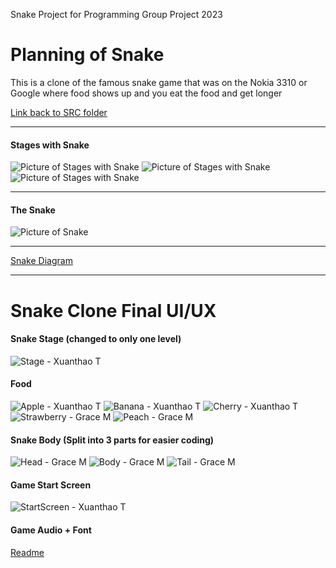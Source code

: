 Snake Project for Programming Group Project 2023

#  Planning of Snake

This is a clone of the famous snake game that was on the Nokia 3310 or Google where food shows up and you eat the food and get longer

[Link back to SRC folder](https://github.com/LemScoot/Group-Project-for-Programming-2023/tree/main/src)


***

#### Stages with Snake

![Picture of Stages with Snake](https://github.com/LemScoot/Group-Project-for-Programming-2023/blob/main/Snake%20Clone/Images%20for%20Snake%20Clone/Freezelvl.png)
![Picture of Stages with Snake](https://github.com/LemScoot/Group-Project-for-Programming-2023/blob/main/Snake%20Clone/Images%20for%20Snake%20Clone/basiclvl.png)
![Picture of Stages with Snake](https://github.com/LemScoot/Group-Project-for-Programming-2023/blob/main/Snake%20Clone/Images%20for%20Snake%20Clone/cratelvl.png)
***

#### The Snake

![Picture of Snake](https://github.com/LemScoot/Group-Project-for-Programming-2023/blob/main/Snake%20Clone/Images%20for%20Snake%20Clone/snake.png)

***

[Snake Diagram](https://drive.google.com/file/d/1VQX7soRc8v5_38ixeIj54raUgkDGsGOM/view?usp=sharing)

***

# Snake Clone Final UI/UX
#### Snake Stage (changed to only one level)
![Stage - Xuanthao T](https://github.com/LemScoot/Group-Project-for-Programming-2023/blob/main/Snake%20Clone/Images%20for%20Snake%20Clone/Stage1Xuanthao.png)

#### Food
![Apple - Xuanthao T](https://github.com/LemScoot/Group-Project-for-Programming-2023/blob/main/Snake%20Clone/Images%20for%20Snake%20Clone/appleXuanthaoT.png)
![Banana - Xuanthao T](https://github.com/LemScoot/Group-Project-for-Programming-2023/blob/main/Snake%20Clone/Images%20for%20Snake%20Clone/bananaXuanthaoT.png)
![Cherry - Xuanthao T](https://github.com/LemScoot/Group-Project-for-Programming-2023/blob/main/Snake%20Clone/Images%20for%20Snake%20Clone/cherryXuanthaoT.png)
![Strawberry - Grace M](https://github.com/LemScoot/Group-Project-for-Programming-2023/blob/main/Snake%20Clone/Images%20for%20Snake%20Clone/StrawberryGM.png)
![Peach - Grace M](https://github.com/LemScoot/Group-Project-for-Programming-2023/blob/main/Snake%20Clone/Images%20for%20Snake%20Clone/PeachGM-1.png.png)

#### Snake Body (Split into 3 parts for easier coding)
![Head - Grace M](https://github.com/LemScoot/Group-Project-for-Programming-2023/blob/main/Snake%20Clone/Images%20for%20Snake%20Clone/SnakeInCodeHeadGminYellow.png.png)
![Body - Grace M](https://github.com/LemScoot/Group-Project-for-Programming-2023/blob/main/Snake%20Clone/Images%20for%20Snake%20Clone/SnakeInCodeMiddleGminYellow.png)
![Tail - Grace M](https://github.com/LemScoot/Group-Project-for-Programming-2023/blob/main/Snake%20Clone/Images%20for%20Snake%20Clone/SnakeInCodeTailGminYellow.png)

#### Game Start Screen
![StartScreen - Xuanthao T](https://github.com/LemScoot/Group-Project-for-Programming-2023/blob/main/Snake%20Clone/Images%20for%20Snake%20Clone/startscreen1Xuan.gif)

#### Game Audio + Font
[Readme](https://github.com/LemScoot/Group-Project-for-Programming-2023/blob/main/Snake%20Clone/In%20game%20Audio/readme.md)
